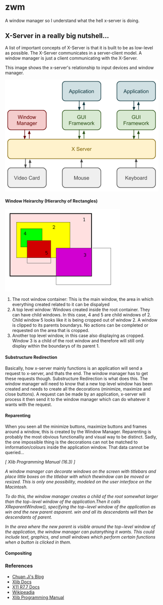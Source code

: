 # zwm
A window manager so I understand what the hell x-server is doing.


## X-Server in a really big nutshell...
A list of important concepts of X-Server is that it is built to be as low-level as possible. The X-Server communicates 
in a server-client model. A window manager is just a client communicating with the X-Server. 

This image shows the x-server's relationship to input devices and window manager.

![Stolen from Chuan Ji's Blog](images/x-server_model.png)

#### Window Heirarchy (Hierarchy of Rectangles)
![Heirarchy](images/heirarchy_root-window.png)

1. The root window container: This is the main window, the area in which everything created related to it can be dispalyed
2. A top level window: Windows created inside the root container. They can have child windows. In this case, 4 and 5 are child windows of 2. Child window 5 looks like it is being cropped out of window 2. A window is clipped to its parents boundarys. No actions can be completed or requested on the area that is cropped.
3. Another top level window, in this case also displaying as cropped. Window 3 is a child of the root window and therefore will still only display within the boundarys of its parent 1. 

#### Substructure Redirection
Basically, how x-server mainly functions is an application will send a request to x-server, and thats the end. The window manager has to get these requests though. Substructure Redirection is what does this. The window manager will need to know that a new top level window has been created and needs to create all the decorations (minimize, maximize and close buttons). A request can be made by an application, x-server will process it then send it to the window manager which can do whatever it wants with the request.

#### Reparenting
When you seen all the minimize buttons, maximize buttons and frames around a window, this is created by the Window Manager. Reparenting is probably the most obvious functionalliy and visual way to be distinct. Sadly, the one impossible thing is the decorations can not be matched to imformation/colours inside the application window. That data cannot be queried... 

<i>
[ Xlib Programming Manual (16.3) ]

A window manager can decorate windows on the screen with titlebars and place little boxes on the titlebar with which thewindow can be moved or resized.  This is only one possibility, modeled on the user interface on the Macintosh.

To do this, the window manager creates a child of the root somewhat larger than the top−level window of the application.Then it calls XReparentWindow(), specifying the top−level window of the  application as win and the new parent asparent. win and all its descendants will then be descendants of parent.

In the area where the new parent is visible around the top−level window of the application, the window manager can putanything it wants.  This could include text, graphics, and small windows which perform certain functions when a button is clicked in them.
</i>


    
#### Compositing


### References
- [Chuan Ji's Blog](https://jichu4n.com/posts/how-x-window-managers-work-and-how-to-write-one-part-i/)
- [Xlib Docs](https://tronche.com/gui/x/xlib/)
- [X11 R7.7 Docs](https://www.x.org/releases/X11R7.7/doc/)
- [Wikipeadia](https://en.wikipedia.org/wiki/Root_window)
- [Xlib Programming Manual](https://www.niksula.hut.fi/~jkirma/books/xlib.pdf)
